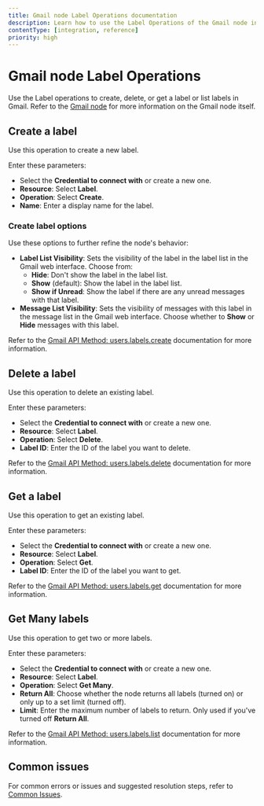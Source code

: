 ```yaml
---
title: Gmail node Label Operations documentation
description: Learn how to use the Label Operations of the Gmail node in n8n. Follow technical documentation to integrate Label Operations into your workflows.
contentType: [integration, reference]
priority: high
---
```


# Gmail node Label Operations

Use the Label operations to create, delete, or get a label or list labels in Gmail. Refer to the [Gmail node](/integrations/builtin/app-nodes/n8n-nodes-base.gmail/index.md) for more information on the Gmail node itself.

## Create a label

Use this operation to create a new label.

Enter these parameters:

* Select the **Credential to connect with** or create a new one.
* **Resource**: Select **Label**.
* **Operation**: Select **Create**.
* **Name**: Enter a display name for the label.

### Create label options

Use these options to further refine the node's behavior:

* **Label List Visibility**: Sets the visibility of the label in the label list in the Gmail web interface. Choose from:
    * **Hide**: Don't show the label in the label list.
    * **Show** (default): Show the label in the label list.
    * **Show if Unread**: Show the label if there are any unread messages with that label.
* **Message List Visibility**: Sets the visibility of messages with this label in the message list in the Gmail web interface. Choose whether to **Show** or **Hide** messages with this label.

Refer to the [Gmail API Method: users.labels.create](https://developers.google.com/gmail/api/reference/rest/v1/users.labels/create) documentation for more information.

## Delete a label

Use this operation to delete an existing label.

Enter these parameters:

* Select the **Credential to connect with** or create a new one.
* **Resource**: Select **Label**.
* **Operation**: Select **Delete**.
* **Label ID**: Enter the ID of the label you want to delete.

Refer to the [Gmail API Method: users.labels.delete](https://developers.google.com/gmail/api/reference/rest/v1/users.labels/delete) documentation for more information.

## Get a label

Use this operation to get an existing label.

Enter these parameters:

* Select the **Credential to connect with** or create a new one.
* **Resource**: Select **Label**.
* **Operation**: Select **Get**.
* **Label ID**: Enter the ID of the label you want to get.

Refer to the [Gmail API Method: users.labels.get](https://developers.google.com/gmail/api/reference/rest/v1/users.labels/get) documentation for more information.

<!-- vale off -->
## Get Many labels
<!-- vale on -->

Use this operation to get two or more labels.

Enter these parameters:

* Select the **Credential to connect with** or create a new one.
* **Resource**: Select **Label**.
* **Operation**: Select **Get Many**.
* **Return All**: Choose whether the node returns all labels (turned on) or only up to a set limit (turned off).
* **Limit**: Enter the maximum number of labels to return. Only used if you've turned off **Return All**.

Refer to the [Gmail API Method: users.labels.list](https://developers.google.com/gmail/api/reference/rest/v1/users.labels/list) documentation for more information.

## Common issues

For common errors or issues and suggested resolution steps, refer to [Common Issues](/integrations/builtin/app-nodes/n8n-nodes-base.gmail/common-issues.md).
